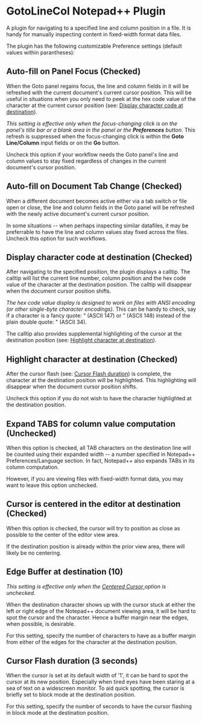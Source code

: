 # GotoLineCol Notepad++ Plugin
A plugin for navigating to a specified line and column position in a file. It is handy for manually inspecting content in fixed-width format data files.

The plugin has the following customizable Preference settings (default values within parantheses):

## Auto-fill on Panel Focus (Checked)
When the Goto panel regains focus, the line and column fields in it will be refreshed with the current document's current cursor position. This will be useful in situations when you only need to peek at the hex code value of the character at the current cursor position (see: <a href="#display-character-code-at-destination-checked">Display character code at destination</a>).

*This setting is effective only when the focus-changing click is on the panel's title bar or a blank area in the panel or the **Preferences** button*. This refresh is suppressed when the focus-changing click is within the **Goto Line/Column** input fields or on the **Go** button.

Uncheck this option if your workflow needs the Goto panel's line and column values to stay fixed regardless of changes in the current document's cursor position.

## Auto-fill on Document Tab Change (Checked)
When a different document becomes active either via a tab switch or file open or close, the line and column fields in the Goto panel will be refreshed with the newly active document's current cursor position.

In some situations -- when perhaps inspecting similar datafiles, it may be preferrable to have the line and column values stay fixed across the files. Uncheck this option for such workflows.

## Display character code at destination (Checked)
After navigating to the specified position, the plugin displays a calltip. The calltip will list the current line number, column position and the hex code value of the character at the destination position. The calltip will disappear when the document cursor position shifts.

*The hex code value display is designed to work on files with ANSI encoding (or other single-byte character encodings)*. This can be handy to check, say if a character is a fancy quote: “ (ASCII 147) or ” (ASCII 148) instead of the plain double quote: " (ASCII 34).

The calltip also provides supplemental highlighting of the cursor at the destination position (see: <a href="#highlight-character-at-destination-checked">Highlight character at destination</a>).

## Highlight character at destination (Checked)
After the cursor flash (see: <a href="#cursor-flash-duration-3-seconds">Cursor Flash duration</a>) is complete, the character at the destination position will be highlighted. This highlighting will disappear when the document cursor position shifts.

Uncheck this option if you do not wish to have the character highlighted at the destination position.

## Expand TABS for column value computation (Unchecked)
When this option is checked, all TAB characters on the destination line will be counted using their expanded width -- a number specified in Notepad++ Preferences/Language section. In fact, Notepad++ also expands TABs in its column computation.

However, if you are viewing files with fixed-width format data, you may want to leave this option unchecked.

## Cursor is centered in the editor at destination (Checked)
When this option is checked, the cursor will try to position as close as possible to the center of the editor view area.

If the destination position is already within the prior view area, there will likely be no centering.

## Edge Buffer at destination (10)
*This setting is effective only when the <a href="#cursor-is-centered-in-the-editor-at-destination-checked">Centered Cursor </a> option is unchecked.*

When the destination character shows up with the cursor stuck at either the left or right edge of the Notepad++ document viewing area, it will be hard to spot the cursor and the character. Hence a buffer margin near the edges, when possible, is desirable.

For this setting, specify the number of characters to have as a buffer margin from either of the edges for the character at the destination position.

## Cursor Flash duration (3 seconds)
When the cursor is set at its default width of '1', it can be hard to spot the cursor at its new position. Especially when tired eyes have been staring at a sea of text on a widescreen monitor. To aid quick spotting, the cursor is briefly set to block mode at the destination position.

For this setting, specify the number of seconds to have the cursor flashing in block mode at the destination position.
